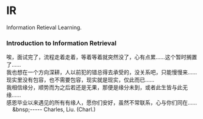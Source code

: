 # IR
Information Retieval Learning.

### Introduction to Information Retrieval
唉，面试完了，流程走着走着，等着等着就突然没了，心有点累……这个暂时搁置了……  
我也想在一个方向深耕，人以前犯的错总得去承受的，没关系吧，只能慢慢来……  
现实里没有包容，也不需要包容，现实就是现实，仅此而已……  
我相信缘分，顺势而为之后若还是无果，那便是缘分未到，或者此生皆与此无缘……  
感恩毕业以来遇见的所有有缘人，愿你们安好，虽然不常联系，心与你们同在…… 
&nbsp;&nbsp;&nbsp;&nbsp;&bnsp;----- Charles, Liu. (Charl.)
